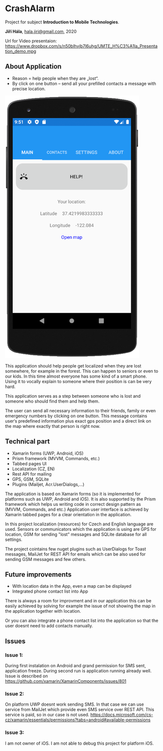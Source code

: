 # CrashAlarm

Project for subject **Introduction to Mobile Technologies**.

**Jiří Hála**, hala.jiri@gmail.com, 2020

Url for Video presentaion:
https://www.dropbox.com/s/n50blhvjb7l6uhg/UMTE_H%C3%A1la_Presentation_demo.mpg


## About Application

* Reason = help people when they are „lost“.
* By click on one button – send all your prefilled contacts a message with precise location.

![Demo view](https://github.com/hala-jiri/CrashAlarm/blob/master/CrashAlarmDemoView.png)

This application should help people get localized when they are lost somewhere, for example in the forest.
This can happen to seniors or even to our kids.
In this time almost everyone has some kind of a smart phone. Using it to vocally explain to someone where their position is can be very hard.

This application serves as a step between someone who is lost and someone who should find them and help them.

The user can send all necessary information to their friends, family or even emergency numbers by clicking on one button.
This message contains user‘s predefined information plus exact gps position and a direct link on the map where exactly that person is right now.



## Technical part

* Xamarin forms (UWP, Android, iOS)
* Prism framework (MVVM, Commands, etc.)
* Tabbed pages UI
* Localization (CZ, EN)
* Rest API for mailing
* GPS, GSM, SQLite
* Plugins (Mailjet, Acr.UserDialogs,...)

The application is based on Xamarin forms (so it is implemented for platforms such as UWP, Android and iOS).
It is also supported by the Prism framework which helps us writing code in correct design pattern as (MVVM, Commands, and etc.)
Application user interface is achieved by Xamarin tabbed pages for a clear orientation in the application.

In this project localization (resources) for Czech and English language are used.
Sensors or communicators which the application is using are GPS for location, GSM for sending "lost" messages and SQLite database for all settings.

The project cointains few nuget plugins such as UserDialogs for Toast messages, MailJet for REST API for emails which can be also used for sending GSM messages and few others.


## Future improvements
* With location data in the App, even a map can be displayed
* Integrated phone contact list into App

There is always a room for improvment and in our application this can be easily achieved by solving for example the issue of not showing the map in the application together with location.

Or you can also integrate a phone contact list into the application so that the user doesnt need to add contacts manually.


## Issues

### Issue 1: 
During first instalation on Android and grand permission for SMS sent, application freeze. During second run is application running already well. Issue is described on https://github.com/xamarin/XamarinComponents/issues/801 

### Issue 2: 
On platform UWP doesnt work sending SMS. In that case we can use service from MailJet which provide even SMS service over REST API. This service is paid, so in our case is not used. https://docs.microsoft.com/cs-cz/xamarin/essentials/permissions?tabs=android#available-permissions 

### Issue 3: 
I am not owner of iOS. I am not able to debug this project for platform iOS.
